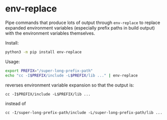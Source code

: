 # env-replace

Pipe commands that produce lots of output through `env-replace` to replace expanded environment variables
(especially prefix paths in build output) with the environment variables themselves.

Install:

```bash
python3 -m pip install env-replace
```

Usage:

```bash
export PREFIX="/super-long-prefix-path"
echo "cc -I$PREFIX/include -L$PREFIX/lib ..." | env-replace
```

reverses environment variable expansion so that the output is:

```
cc -I$PREFIX/include -L$PREFIX/lib ...
```

instead of

```
cc -I/super-long-prefix-path/include -L/super-long-prefix-path/lib ...
```
